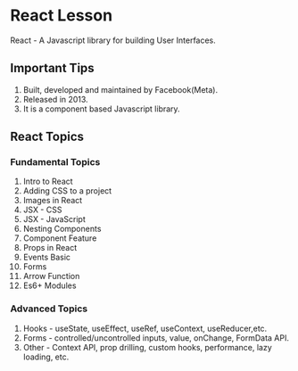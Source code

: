 # React Lesson

React - A Javascript library for building User Interfaces.

## Important Tips

1. Built, developed and maintained by Facebook(Meta).
2. Released in 2013.
3. It is a component based Javascript library.

## React Topics

### Fundamental Topics

1. Intro to React
2. Adding CSS to a project
3. Images in React
4. JSX - CSS
5. JSX - JavaScript
6. Nesting Components
7. Component Feature
8. Props in React
9. Events Basic
10. Forms
11. Arrow Function
12. Es6+ Modules

### Advanced Topics

1. Hooks - useState, useEffect, useRef, useContext, useReducer,etc.
2. Forms - controlled/uncontrolled inputs, value, onChange, FormData API.
3. Other - Context API, prop drilling, custom hooks, performance, lazy loading, etc.
